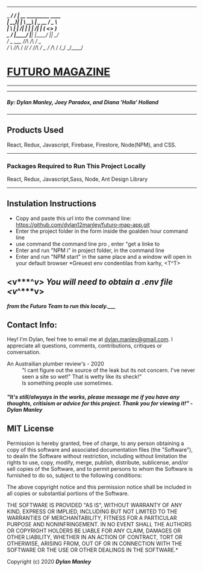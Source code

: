 ___________      __                                         
\_   _____/_ ___/  |_ __ _________  ____                    
 |    __)|  |  \   __\  |  \_  __ \/  _ \                   
 |     \ |  |  /|  | |  |  /|  | \(  <_> )                  
 \___  / |____/ |__| |____/ |__|   \____/                   
     \/                                                                _      ___ 
  /\/\    /_\    / _ \
 /    \  //_\\  / /_\/
/ /\/\ \/  _  \/ /_\\ 
\/    \/\_/ \_/\____/               
# [FUTURO MAGAZINE](https://futuromagazine-be1ee.firebaseapp.com/)
--------
--------



##### By: Dylan Manley, Joey Paradox, and Diana 'Holla' Holland

----

## **Products Used**
React, Redux, Javascript, Firebase, Firestore, Node(NPM), and CSS. 

----

### **Packages Required to Run This Project Locally**

React, Redux, Javascript,Sass, Node, Ant Design Library

-----

## **Instulation Instructions**

* Copy and paste this url into the command line: https://github.com/dylan12manley/futuro-map-app.git
* Enter the project folder in the form inside  the goalden hour command line
* use command the command line pro , enter "get a linke to  
* Enter and run "NPM i" in project folder, in the command line
* Enter and run "NPM start" in the same place and a window will open in your default browser
*Greuest env condentilas from karhy, 
                            <T^T> 
## <v***^***v> You will need to obtain a .env file <v***^***v>   

*****from the Futuro Team to run this localy.___*****

## Contact Info: 
Hey! I'm Dylan, feel free to email me at dylan.manley@gmail.com. I appreciate all questions, comments, contributions, critiques or conversation. 

<dl>
<dt>An Austrailian plumber review's - 2020</dt>
  <dd>"I cant figure out the source of the leak but its not concern. I've never seen a site so wet!" That is wetty like its sheck!"

  

  <dd>Is something people use sometimes.</dd>
</dl>

##### "It's still/alwyays in the works, please message me if you have any thoughts, critisism or advice for this project. Thank you for viewing it!" - Dylan Manley     


## MIT License

Permission is hereby granted, free of charge, to any person obtaining a copy of this software and associated documentation files (the "Software"), to dealin the Software without restriction, including without limitation the rights to use, copy, modify, merge, publish, distribute, sublicense, and/or sell copies of the Software, and to permit persons to whom the Software is furnished to do so, subject to the following conditions:

The above copyright notice and this permission notice shall be included in all copies or substantial portions of the Software.

THE SOFTWARE IS PROVIDED "AS IS", WITHOUT WARRANTY OF ANY KIND, EXPRESS OR IMPLIED, INCLUDING BUT NOT LIMITED TO THE WARRANTIES OF MERCHANTABILITY, FITNESS FOR A PARTICULAR PURPOSE AND NONINFRINGEMENT. IN NO EVENT SHALL THE AUTHORS OR COPYRIGHT HOLDERS BE LIABLE FOR ANY CLAIM, DAMAGES OR OTHER LIABILITY, WHETHER IN AN ACTION OF CONTRACT, TORT OR OTHERWISE, ARISING FROM, OUT OF OR IN CONNECTION WITH THE SOFTWARE OR THE USE OR OTHER DEALINGS IN THE SOFTWARE.*

Copyright (c) 2020 **_Dylan Manley_**